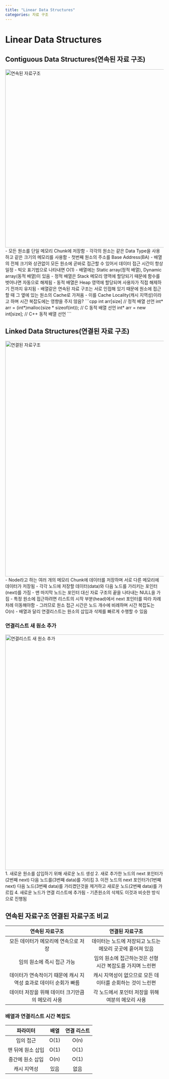 ```yaml
---
title: "Linear Data Structures"
categories: 자료 구조
---
```


# Linear Data Structures

## Contiguous Data Structures(연속된 자료 구조)
<img width="565" alt="연속된 자료구조" src="https://github.com/ChanHyuc/StudySwift/assets/121753386/9a8c522f-db56-41ee-a26b-789461a67a61">
- 모든 원소를 단일 메모리 Chunk에 저장함
- 각각의 원소는 같은 Data Type을 사용하고 같은 크기의 메모리를 사용함
- 첫번째 원소의 주소를 Base Address(BA)
- 배열의 전체 크기와 상관없이 모든 원소에 곧바로 접근할 수 있어서 데이터 접근 시간이 항상 일정
- 빅오 표기법으로 나타내면 O(1)
- 배열에는 Static array(정적 배열), Dynamic array(동적 배열)이 있음
- 정적 배열은 Stack 메모리 영역에 할당되기 때문에 함수를 벗어나면 자동으로 해제됨
- 동적 배열은 Heap 영역에 할당되며 사용자가 직접 해제하기 전까지 유지됨
- 배열같은 연속된 자료 구조는 서로 인접해 있기 때문에 원소에 접근할 때 그 옆에 있는 원소의 Cache로 가져옴
- 이를 Cache Locality(캐시 지역성)이라고 하며 시간 복잡도에는 영향을 주지 않음? 
```cpp
int arr[size]   // 정적 배열 선언
int* arr = (int*)malloc(size * sizeof(int));    // C 동적 배열 선언
int* arr = new int[size];   // C++ 동적 배열 선언
```  

## Linked Data Structures(연결된 자료 구조)
<img width="747" alt="연결된 자료구조" src="https://github.com/ChanHyuc/StudySwift/assets/121753386/f4ff8e29-29b9-4992-9e9e-588c83bf47f2">
- Node라고 하는 여러 개의 메모리 Chunk에 데이터를 저장하며 서로 다른 메모리에 데이터가 저장됨
- 각각 노드에 저장할 데이터(data)와 다음 노드를 가리키는 포인터(next)를 가짐
- 맨 마지막 노드는 포인터 대신 자료 구조의 끝을 나타내는 NULL을 가짐
- 특정 원소에 접근하려면 리스트의 시작 부분(head)에서 next 포인터를 따라 차례차례 이동해야함
- 그러므로 원소 접근 시간은 노드 개수에 비례하며 시간 복잡도는 O(n)
- 배열과 달리 연결리스트는 원소의 삽입과 삭제를 빠르게 수행할 수 있음

### 연결리스트 새 원소 추가
<img width="747" alt="연결리스트 새 원소 추가" src="https://github.com/ChanHyuc/StudySwift/assets/121753386/4feb412e-882b-46dd-b373-253c15ddc462">
1. 새로운 원소를 삽입하기 위해 새로운 노드 생성
2. 새로 추가한 노드의 next 포인터가(2번째 next) 다음 노드를(3번째 data)를 가리킴
3. 이전 노드의 next 포인터가(1번째 next) 다음 노드(3번째 data)를 가리켰던것을 제거하고 새로운 노드(2번째 data)를 가르킴
4. 새로운 노드가 연결 리스트에 추가됨
- 기존원소의 삭제도 이것과 비슷한 방식으로 진행됨 


## 연속된 자료구조 연결된 자료구조 비교
|연속된 자료구조|연결된 자료구조|
|:---:|:---:|
|모든 데이터가 메모리에 연속으로 저장|데이터는 노드에 저장되고 노드는 메모리 곳곳에 흩어져 있음|
|임의 원소에 즉시 접근 가능|임의 원소에 접근하는것은 선형 시간 복잡도를 가지며 느린편|
|데이터가 연속적이기 때문에 캐시 지역성 효과로 데이터 순회가 빠름|캐시 지역성이 없으므로 모든 데이터를 순회하는 것이 느린편|
|데이터 저장을 위해 데이터 크기만큼의 메모리 사용|각 노드에서 포인터 저장을 위해 여분의 메모리 사용|
 

### 배열과 연결리스트 시간 복잡도
|파라미터|배열|연결 리스트|
|:---:|:---:|:---:|
|임의 접근|O(1)|O(n)|
|맨 뒤에 원소 삽입|O(1)|O(1)|
|중간에 원소 삽입|O(n)|O(1)|
|캐시 지역성|있음|없음|
